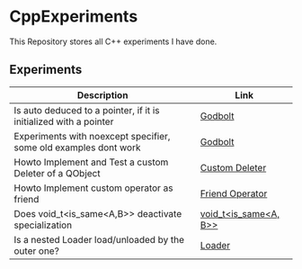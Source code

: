 # CppExperiments

This Repository stores all C++ experiments I have done.

## Experiments

| Description  | Link |
| ------------- | ------------- |
| Is auto deduced to a pointer, if it is initialized with a pointer  | [Godbolt](https://godbolt.org/z/EPGP9x4qq)  |
| Experiments with noexcept specifier, some old examples dont work   | [Godbolt](https://godbolt.org/z/vzhqerbjq)  |
| Howto Implement and Test a custom Deleter of a QObject             | [Custom Deleter](src/0001_QObject_Custom_Deleter/CustomDeleter.md) |
| Howto Implement custom operator as friend                          | [Friend Operator](src/0002_Friend_Template_Operator/main.cpp) |
| Does void_t<is_same<A,B>> deactivate specialization                | [void_t<is_same<A, B>>](src/0003_void_t_with_is_same/main.cpp) |
| Is a nested Loader load/unloaded by the outer one?                 | [Loader](src/0004_QML_Component_With_URL/Loader.md) |
